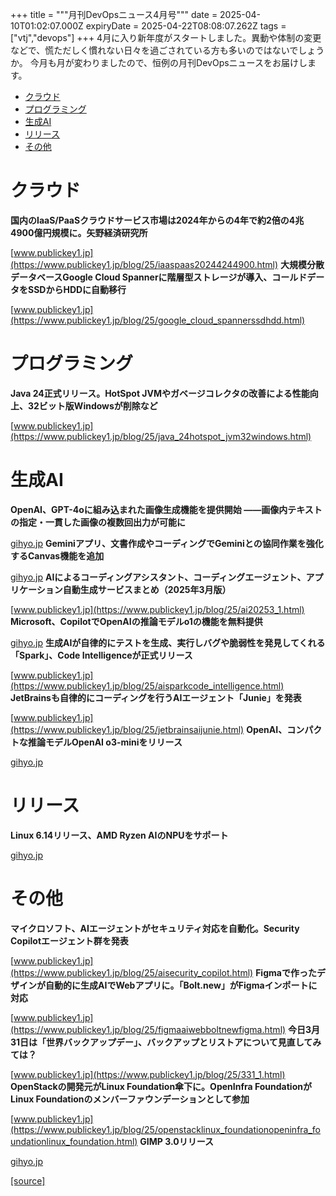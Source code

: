 +++
title = """月刊DevOpsニュース4月号"""
date = 2025-04-10T01:02:07.000Z
expiryDate = 2025-04-22T08:08:07.262Z
tags = ["vtj","devops"]
+++
4月に入り新年度がスタートしました。異動や体制の変更などで、慌ただしく慣れない日々を過ごされている方も多いのではないでしょうか。 今月も月が変わりましたので、恒例の月刊DevOpsニュースをお届けします。

*   [クラウド](#クラウド)
*   [プログラミング](#プログラミング)
*   [生成AI](#生成AI)
*   [リリース](#リリース)
*   [その他](#その他)

クラウド
====

**国内のIaaS/PaaSクラウドサービス市場は2024年からの4年で約2倍の4兆4900億円規模に。矢野経済研究所**

[www.publickey1.jp](https://www.publickey1.jp/blog/25/iaaspaas20244244900.html) **大規模分散データベースGoogle Cloud Spannerに階層型ストレージが導入、コールドデータをSSDからHDDに自動移行**

[www.publickey1.jp](https://www.publickey1.jp/blog/25/google_cloud_spannerssdhdd.html)

プログラミング
=======

**Java 24正式リリース。HotSpot JVMやガベージコレクタの改善による性能向上、32ビット版Windowsが削除など**

[www.publickey1.jp](https://www.publickey1.jp/blog/25/java_24hotspot_jvm32windows.html)

生成AI
====

**OpenAI、GPT-4oに組み込まれた画像生成機能を提供開始 ——画像内テキストの指定・一貫した画像の複数回出力が可能に**

[gihyo.jp](https://gihyo.jp/article/2025/03/gpt4o-image-generation?utm_source=feed) **Geminiアプリ⁠⁠、文書作成やコーディングでGeminiとの協同作業を強化するCanvas機能を追加**

[gihyo.jp](https://gihyo.jp/article/2025/03/gemini-add-canvas-and-audio-verview-features?utm_source=feed) **AIによるコーディングアシスタント、コーディングエージェント、アプリケーション自動生成サービスまとめ（2025年3月版）**

[www.publickey1.jp](https://www.publickey1.jp/blog/25/ai20253_1.html) **Microsoft⁠⁠⁠⁠、CopilotでOpenAIの推論モデルo1の機能を無料提供**

[gihyo.jp](https://gihyo.jp/article/2025/01/copilot-think-deeper?utm_source=feed) **生成AIが自律的にテストを生成、実行しバグや脆弱性を発見してくれる「Spark」、Code Intelligenceが正式リリース**

[www.publickey1.jp](https://www.publickey1.jp/blog/25/aisparkcode_intelligence.html) **JetBrainsも自律的にコーディングを行うAIエージェント「Junie」を発表**

[www.publickey1.jp](https://www.publickey1.jp/blog/25/jetbrainsaijunie.html) **OpenAI⁠⁠、コンパクトな推論モデルOpenAI o3-miniをリリース**

[gihyo.jp](https://gihyo.jp/article/2025/02/openai-o3-mini?utm_source=feed)

リリース
====

**Linux 6.14リリース、AMD Ryzen AIのNPUをサポート**

[gihyo.jp](https://gihyo.jp/article/2025/03/daily-linux-250326?utm_source=feed)

その他
===

**マイクロソフト、AIエージェントがセキュリティ対応を自動化。Security Copilotエージェント群を発表**

[www.publickey1.jp](https://www.publickey1.jp/blog/25/aisecurity_copilot.html) **Figmaで作ったデザインが自動的に生成AIでWebアプリに。「Bolt.new」がFigmaインポートに対応**

[www.publickey1.jp](https://www.publickey1.jp/blog/25/figmaaiwebboltnewfigma.html) **今日3月31日は「世界バックアップデー」、バックアップとリストアについて見直してみては？**

[www.publickey1.jp](https://www.publickey1.jp/blog/25/331_1.html) **OpenStackの開発元がLinux Foundation傘下に。OpenInfra FoundationがLinux Foundationのメンバーファウンデーションとして参加**

[www.publickey1.jp](https://www.publickey1.jp/blog/25/openstacklinux_foundationopeninfra_foundationlinux_foundation.html) **GIMP 3.0リリース**

[gihyo.jp](https://gihyo.jp/article/2025/03/gimp-3-0?utm_source=feed)

[[source]](https://devops-blog.virtualtech.jp/entry/20250410/1744246927)
